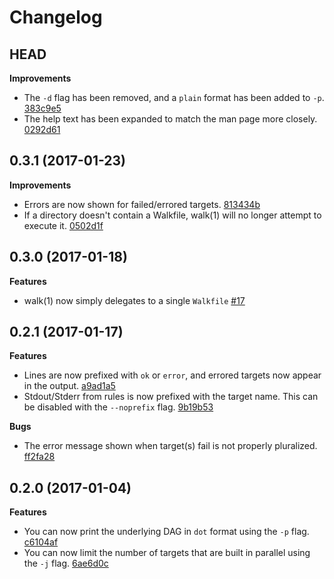 # Changelog

## HEAD

**Improvements**

* The `-d` flag has been removed, and a `plain` format has been added to `-p`. [383c9e5](https://github.com/ejholmes/walk/commit/383c9e5d296c8f372194a27e241a62e242c16b17)
* The help text has been expanded to match the man page more closely. [0292d61](https://github.com/ejholmes/walk/commit/0292d61ae8015149c190a5591f78d2abea22d9e6)

## 0.3.1 (2017-01-23)

**Improvements**

* Errors are now shown for failed/errored targets. [813434b](https://github.com/ejholmes/walk/commit/813434b77d23c4ce0209d7b1f0f9eecb0aaccf3b)
* If a directory doesn't contain a Walkfile, walk(1) will no longer attempt to execute it. [0502d1f](https://github.com/ejholmes/walk/commit/0502d1f8eab49d1b0724dacc068fb812729bc75c)

## 0.3.0 (2017-01-18)

**Features**

* walk(1) now simply delegates to a single `Walkfile` [#17](https://github.com/ejholmes/walk/pull/17)

## 0.2.1 (2017-01-17)

**Features**

* Lines are now prefixed with `ok` or `error`, and errored targets now appear in the output. [a9ad1a5](https://github.com/ejholmes/walk/commit/a9ad1a5c631dba7bc5707aa13df60e02e70a990b)
* Stdout/Stderr from rules is now prefixed with the target name. This can be disabled with the `--noprefix` flag. [9b19b53](https://github.com/ejholmes/walk/commit/9b19b537227d490aa8a658221ece81a8aae91a9b)

**Bugs**

* The error message shown when target(s) fail is not properly pluralized. [ff2fa28](https://github.com/ejholmes/walk/commit/ff2fa283af696285e29b4d6e742c52ea7be4d5f8)

## 0.2.0 (2017-01-04)

**Features**

* You can now print the underlying DAG in `dot` format using the `-p` flag. [c6104af](https://github.com/ejholmes/walk/commit/c6104afe20805929eb2a11d252c5b3b47a19acb5)
* You can now limit the number of targets that are built in parallel using the `-j` flag. [6ae6d0c](https://github.com/ejholmes/walk/commit/6ae6d0c231f00a76ff3871d782ab9bb57609b247)
